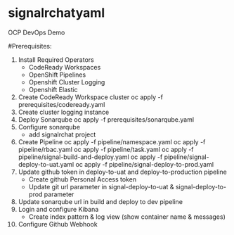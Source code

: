 # signalrchatyaml          
OCP DevOps Demo

#Prerequisites:
1. Install Required Operators
     - CodeReady Workspaces
     - OpenShift Pipelines
     - Openshift Cluster Logging
     - Openshift Elastic 
2. Create CodeReady Workspace cluster
     oc apply -f prerequisites/codeready.yaml
3. Create cluster logging instance
4. Deploy Sonarqube
     oc apply -f prerequisites/sonarqube.yaml
5. Configure sonarqube
     - add signalrchat project
6. Create Pipeline
     oc apply -f pipeline/namespace.yaml
     oc apply -f pipeline/rbac.yaml
     oc apply -f pipeline/task.yaml
     oc apply -f pipeline/signal-build-and-deploy.yaml
     oc apply -f pipeline/signal-deploy-to-uat.yaml
     oc apply -f pipeline/signal-deploy-to-prod.yaml
7. Update github token in deploy-to-uat and deploy-to-production pipeline
     - Create github Personal Access token
     - Update git url parameter in signal-deploy-to-uat & signal-deploy-to-prod parameter 
8. Update sonarqube url in build and deploy to dev pipeline
9. Login and configure Kibana
     - Create index pattern & log view (show container name & messages)
10. Configure Github Webhook
